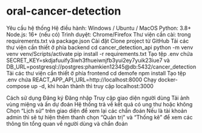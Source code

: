 ﻿# oral-cancer-detection
Yêu cầu hệ thống
Hệ điều hành: Windows / Ubuntu / MacOS
Python: 3.8+
Node.js: 16+ (nếu có)
Trình duyệt: Chrome/Firefox
Thư viện cần cài: trong requirements.txt và package.json
Cài đặt
Clone project từ GitHub 
Tải các thư viện cần thiết ở phía backend 
cd cancer_detection_api
python -m venv venv
venv/Scripts/activate
pip install -r requirements.txt
Tạo tệp .env chứa SECRET_KEY=skdjafuuify3iwh3fhueiwnjfb3yui2ey7yuik23iue7 và DB_URL=postgresql://postgres:phamkien12345@db:5432/cancer_detection
Tải các thư viện cần thiết ở phía frontend 
cd demofe
npm install
Tạo tệp .env chứa REACT_APP_API_URL=http://localhost:8000
Chạy docker-compose up -d, khi hoàn thành thì truy cập localhost:3000

Cách sử dụng
Đăng ký
Đăng nhập
Truy cập giao diện người dùng
Tải ảnh vùng miệng và ấn dự đoán
Hệ thống trả về kết quả có ung thư hoặc không
Chọn “Lịch sử” trên giao diện để xem lại các chẩn đoán
Nếu là tài khoản admin thì sẽ tự hiện thêm thanh chọn “Quản trị” và “Thống kê” để xem các thông tin tổng quan về người dùng và chẩn đoán
